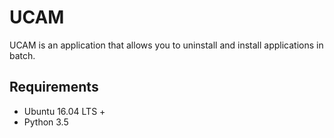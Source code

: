 # UCAM

UCAM is an application that allows you to uninstall and install applications in batch.

## Requirements
- Ubuntu 16.04 LTS +
- Python 3.5

